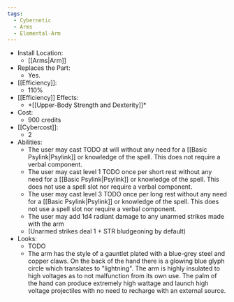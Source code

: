 ```yaml
---
tags:
  - Cybernetic
  - Arms
  - Elemental-Arm
---
```

* Install Location:
	* [[Arms|Arm]]
* Replaces the Part:
	* Yes.
* [[Efficiency]]:
	* 110%
* [[Efficiency]] Effects:
	* +[[Upper-Body Strength and Dexterity]]*
* Cost:
	* 900 credits
* [[Cybercost]]:
	* 2
* Abilities:
	* The user may cast TODO at will without any need for a [[Basic Psylink|Psylink]] or knowledge of the spell. This does not require a verbal component.
	* The user may cast level 1 TODO once per short rest without any need for a [[Basic Psylink|Psylink]] or knowledge of the spell. This does not use a spell slot nor require a verbal component. 
	* The user may cast level 3 TODO once per long rest without any need for a [[Basic Psylink|Psylink]] or knowledge of the spell. This does not use a spell slot nor require a verbal component.
	* The user may add 1d4 radiant damage to any unarmed strikes made with the arm
	* (Unarmed strikes deal 1 + STR bludgeoning by default)
* Looks:
	* TODO
	* The arm has the style of a gauntlet plated with a blue-grey steel and copper claws. On the back of the hand there is a glowing blue glyph circle which translates to "lightning". The arm is highly insulated to high voltages as to not malfunction from its own use. The palm of the hand can produce extremely high wattage and launch high voltage projectiles with no need to recharge with an external source.